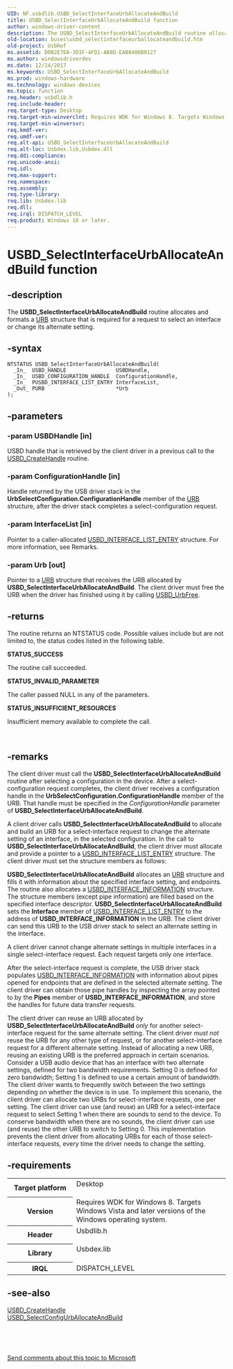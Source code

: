 ```yaml
---
UID: NF.usbdlib.USBD_SelectInterfaceUrbAllocateAndBuild
title: USBD_SelectInterfaceUrbAllocateAndBuild function
author: windows-driver-content
description: The USBD_SelectInterfaceUrbAllocateAndBuild routine allocates and formats a URB structure that is required for a request to select an interface or change its alternate setting.
old-location: buses\usbd_selectinterfaceurballocateandbuild.htm
old-project: UsbRef
ms.assetid: D0B2E7EA-3D1F-4FD1-AB8D-EAB8406B9127
ms.author: windowsdriverdev
ms.date: 12/14/2017
ms.keywords: USBD_SelectInterfaceUrbAllocateAndBuild
ms.prod: windows-hardware
ms.technology: windows-devices
ms.topic: function
req.header: usbdlib.h
req.include-header: 
req.target-type: Desktop
req.target-min-winverclnt: Requires WDK for Windows 8. Targets Windows Vista and later versions of the Windows operating system.
req.target-min-winversvr: 
req.kmdf-ver: 
req.umdf-ver: 
req.alt-api: USBD_SelectInterfaceUrbAllocateAndBuild
req.alt-loc: Usbdex.lib,Usbdex.dll
req.ddi-compliance: 
req.unicode-ansi: 
req.idl: 
req.max-support: 
req.namespace: 
req.assembly: 
req.type-library: 
req.lib: Usbdex.lib
req.dll: 
req.irql: DISPATCH_LEVEL
req.product: Windows 10 or later.
---
```


# USBD_SelectInterfaceUrbAllocateAndBuild function



## -description
The <b>USBD_SelectInterfaceUrbAllocateAndBuild</b> routine allocates and formats a <a href="buses.urb">URB</a> structure that is required for a request to select an interface or change its alternate setting.





## -syntax

````
NTSTATUS USBD_SelectInterfaceUrbAllocateAndBuild(
  _In_  USBD_HANDLE                USBDHandle,
  _In_  USBD_CONFIGURATION_HANDLE  ConfigurationHandle,
  _In_  PUSBD_INTERFACE_LIST_ENTRY InterfaceList,
  _Out_ PURB                       *Urb
);
````


## -parameters

### -param USBDHandle [in]

USBD handle that is retrieved by the client driver in a previous call to  the <a href="buses.usbd_register">USBD_CreateHandle</a> routine.


### -param ConfigurationHandle [in]

Handle returned by the USB driver stack in the  <b>UrbSelectConfiguration.ConfigurationHandle</b> member of the <a href="buses.urb">URB</a> structure, after the driver stack completes a select-configuration  request.


### -param InterfaceList [in]

Pointer to a caller-allocated <a href="buses.usbd_interface_list_entry">USBD_INTERFACE_LIST_ENTRY</a>    structure. For more information, see Remarks.


### -param Urb [out]

Pointer to a  <a href="buses.urb">URB</a> structure that receives the URB allocated by <b>USBD_SelectInterfaceUrbAllocateAndBuild</b>. The client driver must free the URB when the driver has finished using it by calling <a href="buses.usbd_urbfree">USBD_UrbFree</a>.


## -returns
The routine returns an NTSTATUS code. Possible  values include but are not limited to, the status codes listed in the following table.
<dl>
<dt><b>STATUS_SUCCESS</b></dt>
</dl>The routine call succeeded.
<dl>
<dt><b>STATUS_INVALID_PARAMETER</b></dt>
</dl>The caller passed NULL in any of the parameters.
<dl>
<dt><b>STATUS_INSUFFICIENT_RESOURCES</b></dt>
</dl>Insufficient memory available to complete the call.


 


## -remarks
The client driver must call the <b>USBD_SelectInterfaceUrbAllocateAndBuild</b> routine after selecting a configuration in the device. After a select-configuration request completes, the client driver receives a configuration handle in the <b>UrbSelectConfiguration.ConfigurationHandle</b> member of the URB. That handle must be specified in the <i>ConfigurationHandle</i> parameter of <b>USBD_SelectInterfaceUrbAllocateAndBuild</b>. 

A client driver calls <b>USBD_SelectInterfaceUrbAllocateAndBuild</b> to allocate and build an URB for a select-interface request to change the alternate setting of an interface, in the selected configuration.  In the call to <b>USBD_SelectInterfaceUrbAllocateAndBuild</b>, the client driver must allocate and provide a pointer to a <a href="buses.usbd_interface_list_entry">USBD_INTERFACE_LIST_ENTRY</a> structure. The client driver must set the structure members as follows: 

<b>USBD_SelectInterfaceUrbAllocateAndBuild</b> allocates an <a href="buses.urb">URB</a> structure and fills it with information about the specified interface setting, and endpoints. The routine also allocates a <a href="buses.usbd_interface_information">USBD_INTERFACE_INFORMATION</a> structure.  The structure members (except pipe information) are filled based on the specified interface descriptor. 
<b>USBD_SelectInterfaceUrbAllocateAndBuild</b> sets the <b>Interface</b> member of <a href="buses.usbd_interface_list_entry">USBD_INTERFACE_LIST_ENTRY</a> to the address of <b>USBD_INTERFACE_INFORMATION</b> in the URB. The client driver can send this URB to the USB driver stack to select an alternate setting in the interface.

A client driver cannot change alternate settings in multiple interfaces in a single select-interface request. Each request targets only one interface.

After the select-interface request is complete, the USB driver stack populates <a href="buses.usbd_interface_information">USBD_INTERFACE_INFORMATION</a> with information about pipes opened for endpoints that are defined in the selected alternate setting. The client driver can obtain those pipe handles by inspecting the  array pointed to by the <b>Pipes</b> member of <b>USBD_INTERFACE_INFORMATION</b>, and store the handles for future  data transfer requests.  

The client driver can reuse an URB allocated by <b>USBD_SelectInterfaceUrbAllocateAndBuild</b><i> only</i> for another select-interface request for the same alternate setting.  The client driver <i>must not</i> reuse the URB for any other type of request, or for another select-interface request for a different alternate setting.  Instead of allocating a new URB, reusing an existing URB  is the preferred approach in certain scenarios. Consider a USB audio device that has an interface with two alternate settings, defined for two bandwidth requirements. Setting 0 is defined  for zero bandwidth;  Setting 1 is defined to use a certain amount of bandwidth. The client driver wants to frequently switch between the two settings depending on whether the device is in use. To implement this scenario, the client driver can allocate two URBs for select-interface requests, one per setting. The client driver can use (and reuse) an URB for a select-interface request to select Setting 1 when there are sounds to send to the device. To conserve bandwidth when there are no sounds, the client driver can use (and reuse) the other URB to switch to Setting 0. This implementation prevents the client driver from allocating URBs for each of those select-interface requests, every time the driver needs to change the setting. 


## -requirements
<table>
<tr>
<th width="30%">
Target platform

</th>
<td width="70%">
<dl>
<dt>Desktop</dt>
</dl>
</td>
</tr>
<tr>
<th width="30%">
Version

</th>
<td width="70%">
Requires WDK for Windows 8. Targets Windows Vista and later versions of the Windows operating system.

</td>
</tr>
<tr>
<th width="30%">
Header

</th>
<td width="70%">
<dl>
<dt>Usbdlib.h</dt>
</dl>
</td>
</tr>
<tr>
<th width="30%">
Library

</th>
<td width="70%">
<dl>
<dt>Usbdex.lib</dt>
</dl>
</td>
</tr>
<tr>
<th width="30%">
IRQL

</th>
<td width="70%">
DISPATCH_LEVEL

</td>
</tr>
</table>

## -see-also
<dl>
<dt>
<a href="buses.usbd_register">USBD_CreateHandle</a>
</dt>
<dt>
<a href="buses.usbd_selectconfigurballocateandbuild">USBD_SelectConfigUrbAllocateAndBuild</a>
</dt>
</dl>
 

 

<a href="mailto:wsddocfb@microsoft.com?subject=Documentation%20feedback [UsbRef\buses]:%20USBD_SelectInterfaceUrbAllocateAndBuild routine%20 RELEASE:%20(12/14/2017)&amp;body=%0A%0APRIVACY STATEMENT%0A%0AWe use your feedback to improve the documentation. We don't use your email address for any other purpose, and we'll remove your email address from our system after the issue that you're reporting is fixed. While we're working to fix this issue, we might send you an email message to ask for more info. Later, we might also send you an email message to let you know that we've addressed your feedback.%0A%0AFor more info about Microsoft's privacy policy, see http://privacy.microsoft.com/en-us/default.aspx." title="Send comments about this topic to Microsoft">Send comments about this topic to Microsoft</a>

